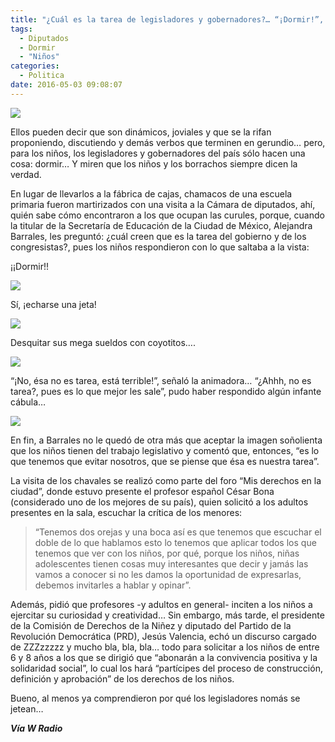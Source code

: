 ```yaml
---
title: "¿Cuál es la tarea de legisladores y gobernadores?… “¡Dormir!”, responden niños en San Lázaro"
tags:
  - Diputados
  - Dormir
  - "Niños"
categories:
  - Politica
date: 2016-05-03 09:08:07
---
```

![](/images/diputado-dormido_p.jpg)

Ellos pueden decir que son dinámicos, joviales y que se la rifan proponiendo, discutiendo y demás verbos que terminen en gerundio… pero, para los niños, los legisladores y gobernadores del país sólo hacen una cosa: dormir… Y miren que los niños y los borrachos siempre dicen la verdad.

En lugar de llevarlos a la fábrica de cajas, chamacos de una escuela primaria fueron martirizados con una visita a la Cámara de diputados, ahí, quién sabe cómo encontraron a los que ocupan las curules, porque, cuando la titular de la Secretaría de Educación de la Ciudad de México, Alejandra Barrales, les preguntó: ¿cuál creen que es la tarea del gobierno y de los congresistas?, pues los niños respondieron con lo que saltaba a la vista:

¡¡Dormir!!

![](/images/378409_dormidos-e1442603228799.jpg)

Sí, ¡echarse una jeta!

![](/images/senado.dormido.jpg)

Desquitar sus mega sueldos con coyotitos….

![](/images/legislador_dormido.jpeg)

“¡No, ésa no es tarea, está terrible!”, señaló la animadora… “¿Ahhh, no es tarea?, pues es lo que mejor les sale”, pudo haber respondido algún infante cábula…

![](/images/dormido_dip4.jpg)

En fin, a Barrales no le quedó de otra más que aceptar la imagen soñolienta que los niños tienen del trabajo legislativo y comentó que, entonces, “es lo que tenemos que evitar nosotros, que se piense que ésa es nuestra tarea”.

La visita de los chavales se realizó como parte del foro “Mis derechos en la ciudad”, donde estuvo presente el profesor español César Bona (considerado uno de los mejores de su país), quien solicitó a los adultos presentes en la sala, escuchar la crítica de los menores:

>“Tenemos dos orejas y una boca así es que tenemos que escuchar el doble de lo que hablamos esto lo tenemos que aplicar todos los que tenemos que ver con los niños, por qué, porque los niños, niñas adolescentes tienen cosas muy interesantes que decir y jamás las vamos a conocer si no les damos la oportunidad de expresarlas, debemos invitarles a hablar y opinar”.

Además, pidió que profesores -y adultos en general- inciten a los niños a ejercitar su curiosidad y creatividad… Sin embargo, más tarde, el presidente de la Comisión de Derechos de la Niñez y diputado del Partido de la Revolución Democrática (PRD), Jesús Valencia, echó un discurso cargado de ZZZzzzzz y mucho bla, bla, bla… todo para solicitar a los niños de entre 6 y 8 años a los que se dirigió que “abonarán a la convivencia positiva y la solidaridad social”, lo cual los hará “partícipes del proceso de construcción, definición y aprobación” de los derechos de los niños.

Bueno, al menos ya comprendieron por qué los legisladores nomás se jetean…

***Vía W Radio***
